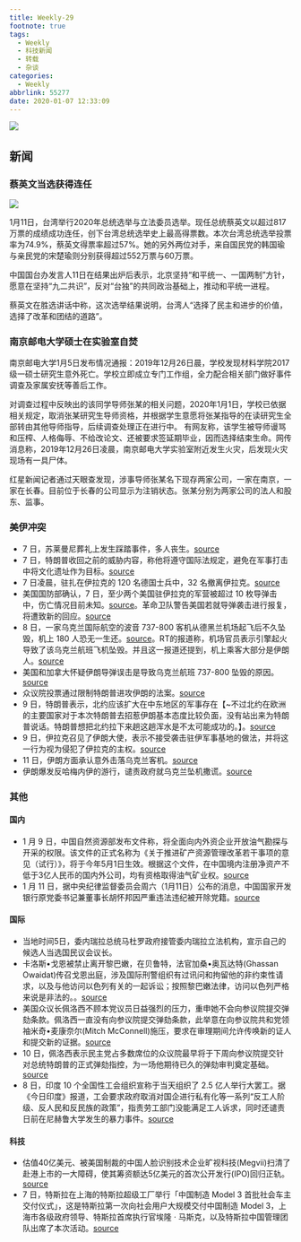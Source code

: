 ```yaml
---
title: Weekly-29
footnote: true
tags:
  - Weekly
  - 科技新闻
  - 转载
  - 杂谈
categories:
  - Weekly
abbrlink: 55277
date: 2020-01-07 12:33:09
---
```


![](https://imgs.codewoody.com/uploads/big/93b05a2c7a9935cc6df5ce26784451fc.jpg)

<!--less--->

## 新闻

### 蔡英文当选获得连任

![](https://imgs.codewoody.com/uploads/big/93b05a2c7a9935cc6df5ce26784451fc.jpg)

1月11日，台湾举行2020年总统选举与立法委员选举。现任总统蔡英文以超过817万票的成绩成功连任，创下台湾总统选举史上最高得票数。本次台湾总统选举投票率为74.9%，蔡英文得票率超过57%。她的另外两位对手，来自国民党的韩国瑜与亲民党的宋楚瑜则分别获得超过552万票与60万票。

中国国台办发言人11日在结果出炉后表示，北京坚持“和平统一、一国两制”方针，愿意在坚持“九二共识”，反对“台独”的共同政治基础上，推动和平统一进程。

蔡英文在胜选讲话中称，这次选举结果说明，台湾人“选择了民主和进步的价值，选择了改革和团结的道路”。

### 南京邮电大学硕士在实验室自焚

南京邮电大学1月5日发布情况通报：2019年12月26日晨，学校发现材料学院2017级一硕士研究生意外死亡。学校立即成立专门工作组，全力配合相关部门做好事件调查及家属安抚等善后工作。

对调查过程中反映出的该同学导师张某的相关问题，2020年1月1日，学校已依据相关规定，取消张某研究生导师资格，并根据学生意愿将张某指导的在读研究生全部转由其他导师指导，后续调查处理正在进行中。
有网友称，该学生被导师谩骂和压榨、人格侮辱、不给改论文、还被要求签延期毕业，因而选择结束生命。网传消息称，2019年12月26日凌晨，南京邮电大学实验室附近发生火灾，后发现火灾现场有一具尸体。

红星新闻记者通过天眼查发现，涉事导师张某名下现存两家公司，一家在南京，一家在长春。目前位于长春的公司显示为注销状态。张某分别为两家公司的法人和股东、监事。

### 美伊冲突

- 7 日，苏莱曼尼葬礼上发生踩踏事件，多人丧生。[source](https://cn.reuters.com/article/iran-press-tv-soleimani-funeral-0107-idCNKBS1Z610W?feedType=RSS&feedName=CNTopGenNews)
- 7 日，特朗普收回之前的威胁内容，称他将遵守国际法规定，避免在军事打击中将文化遗址作为目标。[source](https://cn.reuters.com/article/iraq-security-trump-cutural-sites-0108-idCNKBS1Z7051?feedType=RSS&feedName=CNTopGenNews)
- 7 日凌晨，驻扎在伊拉克的 120 名德国士兵中，32 名撤离伊拉克。[source](https://www.dw.com/zh/32名德国士兵撤离伊拉克/a-51919328?maca=chi-rss-chi-all-1127-rdf)
- 美国国防部确认，7 日，至少两个美国驻伊拉克的军营被超过 10 枚导弹击中，伤亡情况目前未知。[source](http://www.bbc.com/zhongwen/simp/world-51029691)。革命卫队警告美国若就导弹袭击进行报复，将遭致新的回应。[source](https://cn.reuters.com/article/iran-warning-0108-wedn-idCNKBS1Z70KI?feedType=RSS&feedName=CNTopGenNews)
- 8 日，一家乌克兰国际航空的波音 737-800 客机从德黑兰机场起飞后不久坠毁，机上 180 人恐无一生还。[source](http://www.bbc.com/zhongwen/simp/world-51030121)。RT的报道称，机场官员表示引擎起火导致了该乌克兰航班飞机坠毁。并且这一报道还提到，机上乘客大部分是伊朗人。[source](https://www.rt.com/news/477693-engine-catching-fire-crash/?utm_source=rss&utm_medium=rss&utm_campaign=RSS)
- 美国和加拿大怀疑伊朗导弹误击是导致乌克兰航班 737-800 坠毁的原因。[source](https://www.dw.com/zh/美加怀疑伊朗导弹误击客机-德黑兰控心理战/a-51947796?maca=chi-rss-chi-all-1127-rdf)
- 众议院投票通过限制特朗普进攻伊朗的法案。[source](https://www.rt.com/usa/477848-congress-iran-war-powers-vote/?utm_source=rss&utm_medium=rss&utm_campaign=RSS)
- 9 日，特朗普表示，北约应该扩大在中东地区的军事存在【~不过北约在欧洲的主要国家对于本次特朗普去招惹伊朗基本态度比较负面，没有站出来为特朗普说话。特朗普想把北约拉下来趟这趟浑水是不太可能成功的。】。[source](http://sputniknews.cn/military/202001101030419786/)
- 9 日，伊拉克召见了伊朗大使，表示不接受袭击驻伊军事基地的做法，并将这一行为视为侵犯了伊拉克的主权。[source](https://cn.reuters.com/article/iraq-security-iran-diplomacy-0109-idCNKBS1Z9015?feedType=RSS&feedName=CNTopGenNews)
- 11 日，伊朗方面承认意外击落乌克兰客机。[source](http://www.bbc.com/zhongwen/simp/world-51073948)
- 伊朗爆发反哈梅内伊的游行，谴责政府就乌克兰坠机撒谎。[source](http://www.bbc.com/zhongwen/simp/world-51081175)

### 其他

#### 国内

- 1 月 9 日，中国自然资源部发布文件称，将全面向内外资企业开放油气勘探与开采的权限。该文件的正式名称为《关于推进矿产资源管理改革若干事项的意见（试行）》，将于今年5月1日生效。根据这个文件，在中国境内注册净资产不低于3亿人民币的国内外公司，均有资格取得油气矿业权。[source](https://www.dw.com/zh/%E4%B8%AD%E5%9B%BD%E5%90%91%E5%A4%96%E4%BC%81%E7%A7%81%E4%BC%81%E5%BC%80%E6%94%BE%E6%B2%B9%E6%B0%94%E5%B8%82%E5%9C%BA/a-51942606?maca=chi-rss-chi-all-1127-rdf)
- 1 月 11 日，据中央纪律监督委员会周六（1月11日）公布的消息，中国国家开发银行原党委书记兼董事长胡怀邦因严重违法违纪被开除党籍。[source](https://www.dw.com/zh/中国金融高官胡怀邦落马/a-51966821?maca=chi-rss-chi-all-1127-rdf)

#### 国际

- 当地时间5日，委内瑞拉总统马杜罗政府接管委内瑞拉立法机构，宣示自己的候选人当选国民议会议长。
- 卡洛斯•戈恩被禁止离开黎巴嫩，在贝鲁特，法官加桑•奥瓦达特(Ghassan Owaidat)传召戈恩出庭，涉及国际刑警组织有过讯问和拘留他的非约束性请求，以及与他访问以色列有关的一起诉讼；按照黎巴嫩法律，访问以色列严格来说是非法的。。[source](http://www.ftchinese.com/story/001085867)
- 美国众议长佩洛西不顾本党议员日益强烈的压力，重申她不会向参议院提交弹劾条款。佩洛西一直没有向参议院提交弹劾条款，此举意在向参议院共和党领袖米奇•麦康奈尔(Mitch McConnell)施压，要求在审理期间允许传唤新的证人和提交新的证据。[source](http://www.ftchinese.com/story/001085866)
- 10 日，佩洛西表示民主党占多数席位的众议院最早将于下周向参议院提交针对总统特朗普的正式弹劾指控，为一场他期待已久的弹劾审判奠定基础。[source](https://cn.reuters.com/article/us-house-pelosi-trump-impeachment-0111-idCNKBS1ZA01U?feedType=RSS&feedName=CNTopGenNews)
- 8 日，印度 10 个全国性工会组织宣称于当天组织了 2.5 亿人举行大罢工。据《今日印度》报道，工会要求政府取消对国企进行私有化等一系列“反工人阶级、反人民和反民族的政策”，指责劳工部门没能满足工人诉求，同时还谴责日前在尼赫鲁大学发生的暴力事件。[source](http://www.nbd.com.cn/articles/2020-01-09/1399294.html)

#### 科技

- 估值40亿美元、被美国制裁的中国人脸识别技术企业旷视科技(Megvii)扫清了赴港上市的一大障碍，使其筹资额达5亿美元的首次公开发行(IPO)回归正轨。[source](http://www.ftchinese.com/story/001085816)
- 7 日，特斯拉在上海的特斯拉超级工厂举行「中国制造 Model 3 首批社会车主交付仪式」，这是特斯拉第一次向社会用户大规模交付中国制造 Model 3，上海市各级政府领导、特斯拉首席执行官埃隆 · 马斯克，以及特斯拉中国管理团队出席了本次活动。[source](https://sspai.com/post/58324)
